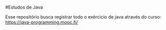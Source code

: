 #Estudos de Java

Esse repositório busca registrar todo o exércicio de java através do curso: https://java-programming.mooc.fi/